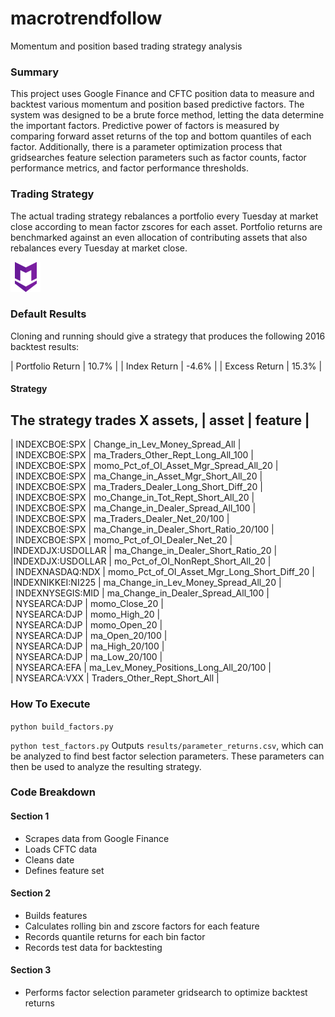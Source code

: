 # macrotrendfollow
Momentum and position based trading strategy analysis

### Summary
This project uses Google Finance and CFTC position data to measure and backtest various momentum and position based predictive factors. The system was designed to be a brute force method, letting the data determine the important factors. Predictive power of factors is measured by comparing forward asset returns of the top and bottom quantiles of each factor. Additionally, there is a parameter optimization process that gridsearches feature selection parameters such as factor counts, factor performance metrics, and factor performance thresholds.

### Trading Strategy
The actual trading strategy rebalances a portfolio every Tuesday at market close according to mean factor zscores for each asset. Portfolio returns are benchmarked against an even allocation of contributing assets that also rebalances every Tuesday at market close.

![alt text](https://github.com/adam-p/markdown-here/raw/master/src/common/images/icon48.png "Logo Title Text 1")

### Default Results
Cloning and running should give a strategy that produces the following 2016 backtest results:

| Portfolio Return | 10.7% |
| Index Return | -4.6% |
| Excess Return | 15.3% |

#### Strategy
The strategy trades X assets, 
|        asset     | feature |
-------------------------------
|    INDEXCBOE:SPX |              Change_in_Lev_Money_Spread_All |  
|    INDEXCBOE:SPX |          ma_Traders_Other_Rept_Long_All_100 |  
|    INDEXCBOE:SPX |      momo_Pct_of_OI_Asset_Mgr_Spread_All_20 |  
|    INDEXCBOE:SPX |         ma_Change_in_Asset_Mgr_Short_All_20 |  
|    INDEXCBOE:SPX |        ma_Traders_Dealer_Long_Short_Diff_20 |  
|    INDEXCBOE:SPX |          mo_Change_in_Tot_Rept_Short_All_20 |  
|    INDEXCBOE:SPX |          ma_Change_in_Dealer_Spread_All_100 |  
|    INDEXCBOE:SPX |                ma_Traders_Dealer_Net_20/100 |  
|    INDEXCBOE:SPX |      ma_Change_in_Dealer_Short_Ratio_20/100 |  
|    INDEXCBOE:SPX |                momo_Pct_of_OI_Dealer_Net_20 |  
|INDEXDJX:USDOLLAR |          ma_Change_in_Dealer_Short_Ratio_20 |  
|INDEXDJX:USDOLLAR |           mo_Pct_of_OI_NonRept_Short_All_20 |  
|  INDEXNASDAQ:NDX | momo_Pct_of_OI_Asset_Mgr_Long_Short_Diff_20 |  
|INDEXNIKKEI:NI225 |        ma_Change_in_Lev_Money_Spread_All_20 |  
| INDEXNYSEGIS:MID |          ma_Change_in_Dealer_Spread_All_100 |  
|     NYSEARCA:DJP |                               momo_Close_20 |  
|     NYSEARCA:DJP |                                momo_High_20 |  
|     NYSEARCA:DJP |                                momo_Open_20 |  
|     NYSEARCA:DJP |                              ma_Open_20/100 |  
|     NYSEARCA:DJP |                              ma_High_20/100 |  
|     NYSEARCA:DJP |                               ma_Low_20/100 |  
|     NYSEARCA:EFA |      ma_Lev_Money_Positions_Long_All_20/100 |  
|     NYSEARCA:VXX |                Traders_Other_Rept_Short_All |

### How To Execute

```python build_factors.py```

```python test_factors.py```
Outputs ```results/parameter_returns.csv```, which can be analyzed to find best factor selection parameters. These parameters can then be used to analyze the resulting strategy.

### Code Breakdown
#### Section 1
* Scrapes data from Google Finance
* Loads CFTC data
* Cleans date
* Defines feature set

#### Section 2
* Builds features
* Calculates rolling bin and zscore factors for each feature
* Records quantile returns for each bin factor
* Records test data for backtesting

#### Section 3
* Performs factor selection parameter gridsearch to optimize backtest returns
